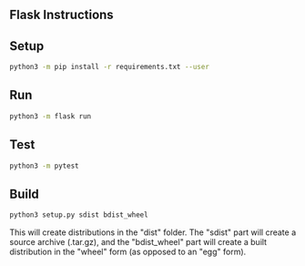 ## Flask Instructions

## Setup

```bash
python3 -m pip install -r requirements.txt --user
```

## Run

```bash
python3 -m flask run
```

## Test

```bash
python3 -m pytest
```

## Build

```bash
python3 setup.py sdist bdist_wheel
```
This will create distributions in the "dist" folder. The "sdist" part will create a source archive (.tar.gz), and the "bdist_wheel" part will create a built distribution in the "wheel" form (as opposed to an "egg" form).